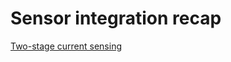 # Sensor integration recap

[Two-stage current sensing](https://github.com/clean-code-craft-tcq-4/tdd-buckets-d6fb7f0c-pprathi/blob/65d9e9abbab43549d1ba08e60e4ff0ac7aafd096/CurrentSensing.c)
